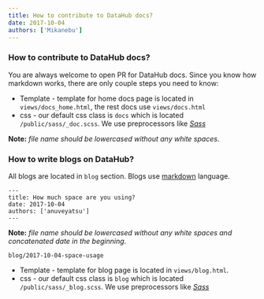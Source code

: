 ```yaml
---
title: How to contribute to DataHub docs?
date: 2017-10-04
authors: ['Mikanebu']
---
```



### How to contribute to DataHub docs?

You are always welcome to open PR for DataHub docs.
Since you know how markdown works, there are only couple steps you need to know:

* Template - template for home docs page is located in `views/docs_home.html`, the rest docs use `views/docs.html`
* css - our default css class is `docs` which is located `/public/sass/_doc.scss`. We use preprocessors like [*Sass*][sass]

**Note:** *file name should be lowercased without any white spaces*.

### How to write blogs on DataHub?

All blogs are located in `blog` section. Blogs use [markdown](/docs/misc/markdown) language.  
```
---
title: How much space are you using?
date: 2017-10-04
authors: ['anuveyatsu']
---
```

**Note:** *file name should be lowercased without any white spaces and concatenated date in the beginning*.
```
blog/2017-10-04-space-usage
```
* Template - template for blog page is located in `views/blog.html`.
* css - our default css class is `blog` which is located `/public/sass/_blog.scss`. We use preprocessors like [*Sass*][sass]



[sass]: http://sass-lang.com/
[markdown]: /docs/misc/markdown